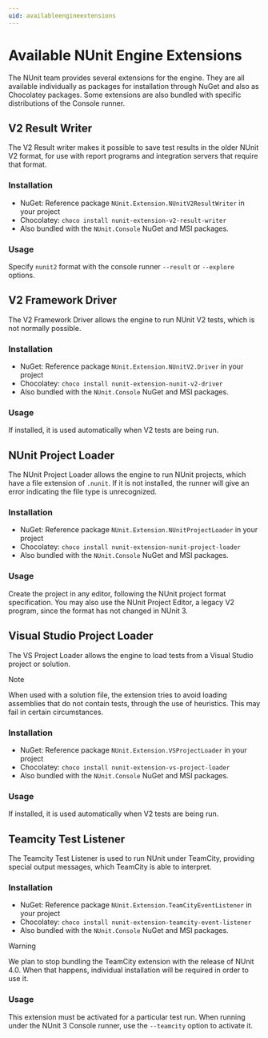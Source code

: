 ```yaml
---
uid: availableengineextensions
---
```


# Available NUnit Engine Extensions

The NUnit team provides several extensions for the engine. They are all available individually as
packages for installation through NuGet and also as Chocolatey packages. Some extensions are also
bundled with specific distributions of the Console runner.

## V2 Result Writer

The V2 Result writer makes it possible to save test results in the older NUnit V2 format, for use
with report programs and integration servers that require that format.

### Installation

* NuGet: Reference package `NUnit.Extension.NUnitV2ResultWriter` in your project
* Chocolatey: `choco install nunit-extension-v2-result-writer`
* Also bundled with the `NUnit.Console` NuGet and MSI packages.

### Usage

 Specify `nunit2` format with the console runner `--result` or `--explore` options.

## V2 Framework Driver

The V2 Framework Driver allows the engine to run NUnit V2 tests, which is not normally possible.

### Installation

* NuGet: Reference package `NUnit.Extension.NUnitV2.Driver` in your project
* Chocolatey: `choco install nunit-extension-nunit-v2-driver`
* Also bundled with the `NUnit.Console` NuGet and MSI packages.

### Usage

 If installed, it is used automatically when V2 tests are being run.

## NUnit Project Loader

The NUnit Project Loader allows the engine to run NUnit projects, which have a file extension of `.nunit`.
If it is not installed, the runner will give an error indicating the file type is unrecognized.

### Installation

* NuGet: Reference package `NUnit.Extension.NUnitProjectLoader` in your project
* Chocolatey: `choco install nunit-extension-nunit-project-loader`
* Also bundled with the `NUnit.Console` NuGet and MSI packages.

### Usage

 Create the project in any editor, following the NUnit project format specification.
 You may also use the NUnit Project Editor, a legacy V2 program, since the format has
 not changed in NUnit 3.

## Visual Studio Project Loader

The VS Project Loader allows the engine to load tests from a Visual Studio
project or solution.

> [!NOTE]
> When used with a solution file, the extension tries to avoid loading assemblies that do not contain tests, through the use of heuristics. This may fail in certain circumstances.

### Installation

* NuGet: Reference package `NUnit.Extension.VSProjectLoader` in your project
* Chocolatey: `choco install nunit-extension-vs-project-loader`
* Also bundled with the `NUnit.Console` NuGet and MSI packages.

### Usage

 If installed, it is used automatically when V2 tests are being run.

## Teamcity Test Listener

The Teamcity Test Listener is used to run NUnit under TeamCity, providing
special output messages, which TeamCity is able to interpret.

### Installation

* NuGet: Reference package `NUnit.Extension.TeamCityEventListener` in your project
* Chocolatey: `choco install nunit-extension-teamcity-event-listener`
* Also bundled with the `NUnit.Console` NuGet and MSI packages.

> [!WARNING]
> We plan to stop bundling the TeamCity extension with the release of NUnit 4.0. When that happens, individual installation will be required in order to use it.

### Usage

 This extension must be activated for a particular test run. When running under the
 NUnit 3 Console runner, use the `--teamcity` option to activate it.
